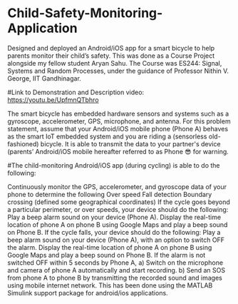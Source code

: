 # Child-Safety-Monitoring-Application

Designed and deployed an Android/iOS app for a smart bicycle to help parents monitor their child’s safety. This was done as a Course Project alongside my fellow student Aryan Sahu. The Course was ES244: Signal, Systems and Random Processes, under the guidance of Professor Nithin V. George, IIT Gandhinagar.

#Link to Demonstration and Description video: https://youtu.be/UpfmnQTbhro

The smart bicycle has embedded hardware sensors and systems such as a gyroscope, accelerometer, GPS, microphone, and antenna. For this problem statement, assume that your Android/iOS mobile phone (Phone A) behaves as the smart IoT embedded system and you are riding a (sensorless old-fashioned) bicycle. It is able to transmit the data to your partner's device (parents’ Android/iOS mobile hereafter referred to as Phone 😎 for warning.

#The child-monitoring Android/iOS app (during cycling) is able to do the following:

Continuously monitor the GPS, accelerometer, and gyroscope data of your phone to determine the following
Over speed
Fall detection
Boundary crossing (defined some geographical coordinates)
If the cycle goes beyond a particular perimeter, or over speeds, your device should do the following: Play a beep alarm sound on your device (Phone A). Display the real-time location of phone A on phone B using Google Maps and play a beep sound on Phone B.
If the cycle falls, your device should do the following: Play a beep alarm sound on your device (Phone A), with an option to switch OFF the alarm. Display the real-time location of phone A on phone B using Google Maps and play a beep sound on Phone B. If the alarm is not switched OFF within 5 seconds by Phone A, a) Switch on the microphone and camera of phone A automatically and start recording. b) Send an SOS from phone A to phone B by transmitting the recorded sound and images using mobile internet network.
This has been done using the MATLAB Simulink support package for android/ios applications.

